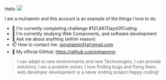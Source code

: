 Hello <img src="https://media.giphy.com/media/hvRJCLFzcasrR4ia7z/giphy.gif" width="18px">

I am a muhaemin and this account is an example of the things I love to do.
- 🔭 I'm currently completing challenge #121,667DaysOfCoding
- 🌱 I'm currently studying Web Components, and software development
- 💬 Ask me about anything (within reason)
- 📫 How to contact me: [ismuhaimin1{at}gmail.com](mailto:ismuhaimin1@gmail.com)
- 🎁 My official GitHub: https://github.com/mhaemnn

> I can adapt to new environments and new Technologies, I can provide solutions, I am a problem solver, I love finding bugs and fixing them, web developer development is a never ending project
Happy coding!

